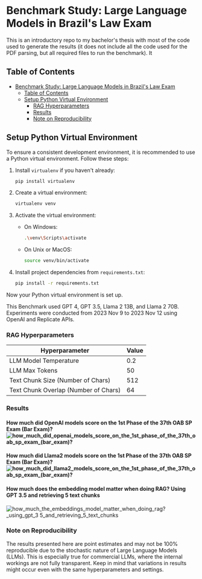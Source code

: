 # Benchmark Study: Large Language Models in Brazil's Law Exam

This is an introductory repo to my bachelor's thesis with most of the code used to generate the results (it does not include all the code used for the PDF parsing, but all required files to run the benchmark). It 

## Table of Contents
- [Benchmark Study: Large Language Models in Brazil's Law Exam](#benchmark-study-large-language-models-in-brazils-law-exam)
  - [Table of Contents](#table-of-contents)
  - [Setup Python Virtual Environment](#setup-python-virtual-environment)
    - [RAG Hyperparameters](#rag-hyperparameters)
    - [Results](#results)
    - [Note on Reproducibility](#note-on-reproducibility)


## Setup Python Virtual Environment

To ensure a consistent development environment, it is recommended to use a Python virtual environment. Follow these steps:

1. Install `virtualenv` if you haven't already:
    ```bash
    pip install virtualenv
    ```

2. Create a virtual environment:
    ```bash
    virtualenv venv
    ```

3. Activate the virtual environment:
    - On Windows:
        ```bash
        .\venv\Scripts\activate
        ```
    - On Unix or MacOS:
        ```bash
        source venv/bin/activate
        ```

4. Install project dependencies from `requirements.txt`:
    ```bash
    pip install -r requirements.txt
    ```

Now your Python virtual environment is set up.


This Benchmark used GPT 4, GPT 3.5, Llama 2 13B, and Llama 2 70B. Experiments were conducted from 2023 Nov 9 to 2023 Nov 12 using OpenAI and Replicate APIs.

### RAG Hyperparameters

| Hyperparameter                       | Value |
| ------------------------------------ | ----- |
| LLM Model Temperature                | 0.2   |
| LLM Max Tokens                       | 50    |
| Text Chunk Size (Number of Chars)    | 512   |
| Text Chunk Overlap (Number of Chars) | 64    |
### Results

#### How much did OpenAI models score on the 1st Phase of the 37th OAB SP Exam (Bar Exam)?![how_much_did_openai_models_score_on_the_1st_phase_of_the_37th_oab_sp_exam_(bar_exam)?](https://github.com/mateusnobre/oab_1st_phase_brazil_law_exam_RAG/assets/45945888/78e19c0f-07c9-4ecf-a068-bf6d05244167)


#### How much did Llama2 models score on the 1st Phase of the 37th OAB SP Exam (Bar Exam)?![how_much_did_llama2_models_score_on_the_1st_phase_of_the_37th_oab_sp_exam_(bar_exam)?](https://github.com/mateusnobre/oab_1st_phase_brazil_law_exam_RAG/assets/45945888/558ee59f-c068-42c7-a0ad-6d103e0f987a)


#### How much does the embedding model matter when doing RAG? Using GPT 3.5 and retrieving 5 text chunks
![how_much_the_embeddings_model_matter_when_doing_rag?_using_gpt_3 5_and_retrieving_5_text_chunks](https://github.com/mateusnobre/oab_1st_phase_brazil_law_exam_RAG/assets/45945888/85b67485-7f37-4018-9822-89ee2d24cdb1)


### Note on Reproducibility

The results presented here are point estimates and may not be 100% reproducible due to the stochastic nature of Large Language Models (LLMs). This is especially true for commercial LLMs, where the internal workings are not fully transparent. Keep in mind that variations in results might occur even with the same hyperparameters and settings.
